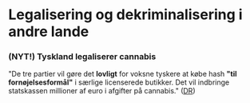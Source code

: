 # Legalisering og dekriminalisering i andre lande

### (NYT!) Tyskland legaliserer cannabis

"De tre partier vil gøre det **lovligt** for voksne tyskere at købe hash **"til fornøjelsesformål"** i særlige licenserede butikker. Det vil indbringe statskassen millioner af euro i afgifter på cannabis." ([DR](https://www.dr.dk/nyheder/udland/valgityskland/ny-tysk-regering-varsler-stort-opbrud-efter-16-aar-med-merkel))
